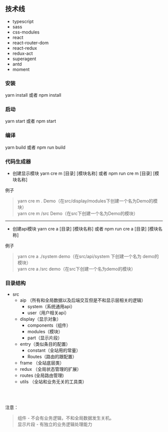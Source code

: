 ## 技术线
  * typescript
  * sass
  * css-modules
  * react
  * react-router-dom
  * react-redux
  * redux-act
  * superagent
  * antd
  * moment

### 安装
yarn install 或者 npm install

### 启动
yarn start 或者 npm start

### 编译
yarn build 或者 npm run build

### 代码生成器
* 创建显示模块
yarn cre m [目录] [模块名称] 或者 npm run cre m [目录] [模块名称] 

例子
>yarn cre m . Demo（在src/display/modules下创建一个名为Demo的模块）<br>
>yarn cre m /src Demo（在src下创建一个名为Demo的模块）

-------------------------------------------------------------------------

* 创建api模块
yarn cre a [目录] [模块名称] 或者 npm run cre a [目录] [模块名称] 

例子
>yarn cre a ./system demo（在src/api/system 下创建一个名为 demo的模块）<br>
>yarn cre a /src demo（在src下创建一个名为demo的模块）

### 目录结构
* src
  * aip （所有和全局数据以及后端交互但是不和显示层相关的逻辑）
    * system（系统通用api）
    * user（用户相关api）
  * display（显示对象）
    * components（组件）
    * modules（模块）
    * part（显示片段）
  * entry（类似条目的配置）
    * constant（全站用的常量）
    * Routes（路由的跟配置）
  * frame （全站底层类）
  * redux （全局状态管理的扩展）
  * routes (全局路由管理)
  * utils （全站和业务无关的工具类）

<br/><br/>

注意：
> 组件 - 不会有业务逻辑，不和全局数据发生关机。<br/>
> 显示片段 - 有独立的业务逻辑处理能力